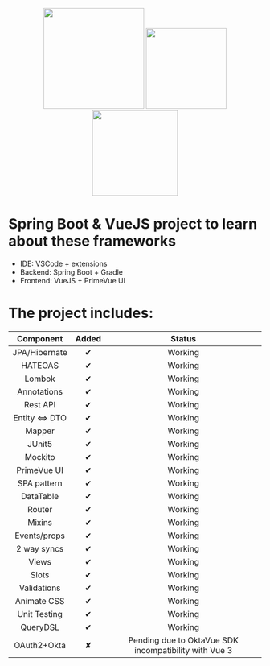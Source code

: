 <p align="center">
  <img height="200" src="https://cleventy.com/wp-content/uploads/2020/05/spring-boot.png">
  <img height="160" src="https://upload.wikimedia.org/wikipedia/commons/thumb/9/95/Vue.js_Logo_2.svg/1200px-Vue.js_Logo_2.svg.png">
  <img height="170" src="https://i2.wp.com/www.primefaces.org/wp-content/uploads/2019/12/primevue-logo.png?fit=1000%2C1000&ssl=1&w=640">
<p>
  
# Spring Boot & VueJS project to learn about these frameworks

* IDE: VSCode + extensions
* Backend: Spring Boot + Gradle
* Frontend: VueJS + PrimeVue UI

# The project includes:
| Component      | Added | Status |
|:--------------:|:-----:|:------:|
| JPA/Hibernate  |   &#10004;   | Working |
| HATEOAS        |   &#10004;   | Working |
| Lombok         |   &#10004;   | Working |
| Annotations    |   &#10004;   | Working |
| Rest API       |   &#10004;   | Working |
| Entity <=> DTO |   &#10004;   | Working |
| Mapper         |   &#10004;   | Working |
| JUnit5         |   &#10004;   | Working |
| Mockito        |   &#10004;   | Working |
| PrimeVue UI    |   &#10004;   | Working |
| SPA pattern    |   &#10004;   | Working |
| DataTable      |   &#10004;   | Working |
| Router         |   &#10004;   | Working |
| Mixins         |   &#10004;   | Working |
| Events/props   |   &#10004;   | Working |
| 2 way syncs    |   &#10004;   | Working |
| Views          |   &#10004;   | Working |
| Slots          |   &#10004;   | Working |
| Validations    |   &#10004;   | Working |
| Animate CSS    |   &#10004;   | Working |
| Unit Testing   |   &#10004;   | Working |
| QueryDSL       |   &#10004;   | Working |
| OAuth2+Okta    |   &#10008;   | Pending due to OktaVue SDK incompatibility with Vue 3  |

